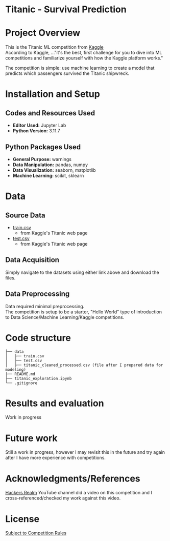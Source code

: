 # Titanic - Survival Prediction

# Project Overview
This is the Titanic ML competition from [Kaggle](https://www.kaggle.com/competitions/titanic)  
According to Kaggle, ..."it's the best, first challenge for you to dive into ML competitions and familiarize yourself with how the Kaggle platform works."  

The competition is simple: use machine learning to create a model that predicts which passengers survived the Titanic shipwreck.

# Installation and Setup

## Codes and Resources Used

- **Editor Used:** Jupyter Lab
- **Python Version:** 3.11.7

## Python Packages Used

- **General Purpose:** warnings
- **Data Manipulation:** pandas, numpy
- **Data Visualization:** seaborn, matplotlib
- **Machine Learning:** scikit, sklearn

# Data

## Source Data
- [train.csv](https://www.kaggle.com/competitions/titanic/data)
    - from Kaggle's Titanic web page
- [test.csv](https://www.kaggle.com/competitions/titanic/data)
    - from Kaggle's Titanic web page

## Data Acquisition
Simply navigate to the datasets using either link above and download the files.

## Data Preprocessing
Data required minimal preprocessing.  
The competition is setup to be a starter, "Hello World" type of introduction to Data Science/Machine Learning/Kaggle competitions. 

# Code structure

```
├── data
│   ├── train.csv
│   ├── test.csv
│   ├── titanic_cleaned_processed.csv (file after I prepared data for modeling)
├── README.md
├── titanic_exploration.ipynb
└── .gitignore 
```

# Results and evaluation
Work in progress

# Future work
Still a work in progress, however I may revisit this in the future and try again after I have more experience with competitions.

# Acknowledgments/References
[Hackers Realm](https://www.youtube.com/@HackersRealm) YouTube channel did a video on this competition and I cross-referenced/checked my work against this video.

# License
[Subject to Competition Rules](https://www.kaggle.com/competitions/titanic/rules#7-competition-data)